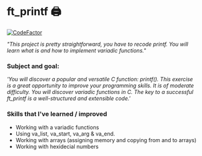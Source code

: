 # ft_printf 🖨️

[![CodeFactor](https://www.codefactor.io/repository/github/the-friendly-ghost/printf/badge)](https://www.codefactor.io/repository/github/the-friendly-ghost/printf)

*"This project is pretty straightforward, you have to recode printf. You will learn what is and how to implement variadic functions."*

### Subject and goal:
*'You will discover a popular and versatile C function: printf(). This exercise is a great
opportunity to improve your programming skills. It is of moderate difficulty. You will discover variadic functions in C.
The key to a successful ft_printf is a well-structured and extensible code.'*

### Skills that I've learned / improved
- Working with a variadic functions
- Using va_list, va_start, va_arg & va_end.
- Working with arrays (assigning memory and copying from and to arrays)
- Working with hexidecial numbers
